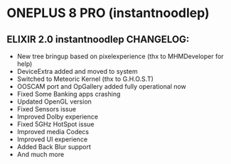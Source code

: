# ONEPLUS 8 PRO (instantnoodlep)

## ELIXIR 2.0 instantnoodlep CHANGELOG:

* New tree bringup based on pixelexperience (thx to MHMDeveloper for help)
* DeviceExtra added and moved to system
* Switched to Meteoric Kernel (thx to G.H.O.S.T)
* OOSCAM port and OpGallery added fully operational now
* Fixed Some Banking apps crashing
* Updated OpenGL version
* Fixed Sensors issue
* Improved Dolby experience
* Fixed 5GHz HotSpot issue
* Improved media Codecs
* Improved UI experience 
* Added Back Blur support
* And much more
